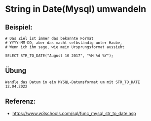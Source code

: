 # String in Date(Mysql) umwandeln 

## Beispiel: 

```
# Das Ziel ist immer das bekannte Format 
# YYYY-MM-DD, aber das macht selbständig unter Haube,
# Wenn ich ihm sage, wie mein Ursprungsformat aussieht 

SELECT STR_TO_DATE("August 10 2017", "%M %d %Y");

```

## Übung 

```
Wandle das Datum in ein MYSQL-Datumsformat um mit STR_TO_DATE 
12.04.2022 

```


## Referenz:

 * https://www.w3schools.com/sql/func_mysql_str_to_date.asp

